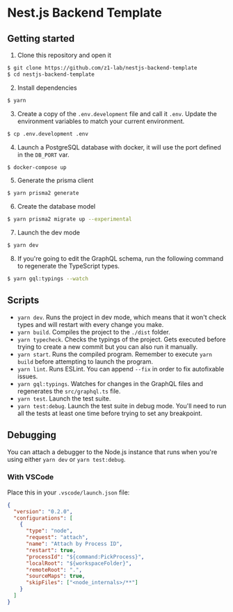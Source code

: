 # Nest.js Backend Template

## Getting started

1. Clone this repository and open it

```bash
$ git clone https://github.com/z1-lab/nestjs-backend-template
$ cd nestjs-backend-template
```

2. Install dependencies

```bash
$ yarn
```

3. Create a copy of the `.env.development` file and call it `.env`. Update the environment variables to match your current environment.

```bash
$ cp .env.development .env
```

4. Launch a PostgreSQL database with docker, it will use the port defined in the `DB_PORT` var.

```bash
$ docker-compose up
```

5. Generate the prisma client

```bash
$ yarn prisma2 generate
```

6. Create the database model

```bash
$ yarn prisma2 migrate up --experimental
```

7. Launch the dev mode

```bash
$ yarn dev
```

8. If you're going to edit the GraphQL schema, run the following command to regenerate the TypeScript types.

```bash
$ yarn gql:typings --watch
```

## Scripts

- `yarn dev`. Runs the project in dev mode, which means that it won't check types and will restart with every change you make.
- `yarn build`. Compiles the project to the `./dist` folder.
- `yarn typecheck`. Checks the typings of the project. Gets executed before trying to create a new commit but you can also run it manually.
- `yarn start`. Runs the compiled program. Remember to execute `yarn build` before attempting to launch the program.
- `yarn lint`. Runs ESLint. You can append `--fix` in order to fix autofixable issues.
- `yarn gql:typings`. Watches for changes in the GraphQL files and regenerates the `src/graphql.ts` file.
- `yarn test`. Launch the test suite.
- `yarn test:debug`. Launch the test suite in debug mode. You'll need to run all the tests at least one time before trying to set any breakpoint.

## Debugging

You can attach a debugger to the Node.js instance that runs when you're using either `yarn dev` or `yarn test:debug`.

### With VSCode

Place this in your `.vscode/launch.json` file:

```json
{
  "version": "0.2.0",
  "configurations": [
    {
      "type": "node",
      "request": "attach",
      "name": "Attach by Process ID",
      "restart": true,
      "processId": "${command:PickProcess}",
      "localRoot": "${workspaceFolder}",
      "remoteRoot": ".",
      "sourceMaps": true,
      "skipFiles": ["<node_internals>/**"]
    }
  ]
}
```
